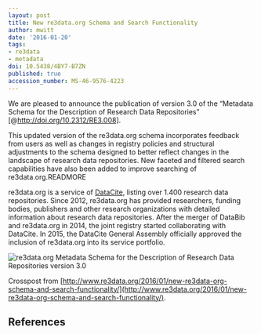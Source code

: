 ```yaml
---
layout: post
title: New re3data.org Schema and Search Functionality
author: mwitt
date: '2016-01-20'
tags:
- re3data
- metadata
doi: 10.5438/4BY7-B7ZN
published: true
accession_number: MS-46-9576-4223
---
```

We are pleased to announce the publication of version 3.0 of the “Metadata Schema for the Description of Research Data Repositories” [@http://doi.org/10.2312/RE3.008].

This updated version of the re3data.org schema incorporates feedback from users as well as changes in registry policies and structural adjustments to the schema designed to better reflect changes in the landscape of research data repositories. New faceted and filtered search capabilities have also been added to improve searching of re3data.org.READMORE

re3data.org is a service of [DataCite](http://datacite.org), listing over 1.400 research data repositories. Since 2012, re3data.org has provided researchers, funding bodies, publishers and other research organizations with detailed information about research data repositories. After the merger of DataBib and re3data.org in 2014, the joint registry started collaborating with DataCite. In 2015, the DataCite General Assembly officially approved the inclusion of re3data.org into its service portfolio.

![re3data.org Metadata Schema for the Description of Research Data Repositories version 3.0](http://www.re3data.org/wp-content/uploads/2016/01/web.png)

Crosspost from [http://www.re3data.org/2016/01/new-re3data-org-schema-and-search-functionality/](http://www.re3data.org/2016/01/new-re3data-org-schema-and-search-functionality/).

## References
